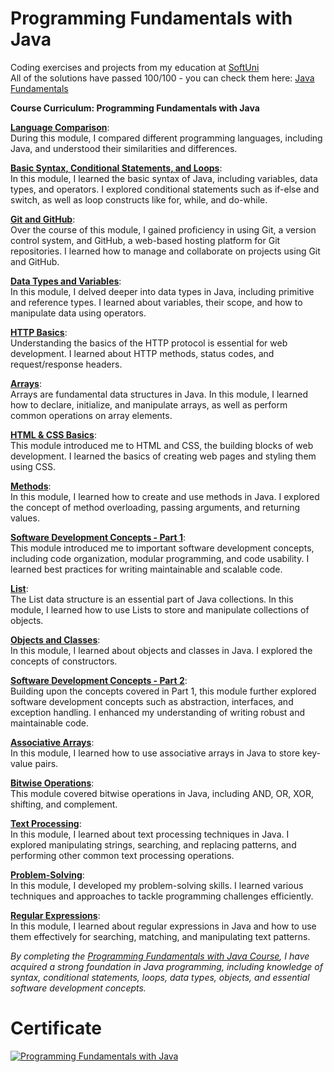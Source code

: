 # Programming Fundamentals with Java
Coding exercises and projects from my education at <a href="https://softuni.bg/">SoftUni</a>
<br>
All of the solutions have passed 100/100 - you can check them here: <a href="https://judge.softuni.org/Contests/#!/List/ByCategory/145/Java-Fundamentals">Java Fundamentals</a>
<br>

<b> Course Curriculum: Programming Fundamentals with Java </b>

**<ins>Language Comparison</ins>**: <br>
During this module, I compared different programming languages, including Java, and understood their similarities and differences.

**[Basic Syntax, Conditional Statements, and Loops](https://github.com/trayanaboykova/Programming-Fundamentals-Java/tree/master/src/Lesson01_BasicSyntax)**: <br>
In this module, I learned the basic syntax of Java, including variables, data types, and operators. I explored conditional statements such as if-else and switch, as well as loop constructs like for, while, and do-while.

**<ins>Git and GitHub</ins>**: <br>
Over the course of this module, I gained proficiency in using Git, a version control system, and GitHub, a web-based hosting platform for Git repositories. I learned how to manage and collaborate on projects using Git and GitHub.

**[Data Types and Variables](https://github.com/trayanaboykova/Programming-Fundamentals-Java/tree/master/src/Lesson02_DataTypesAndVariables)**: <br>
In this module, I delved deeper into data types in Java, including primitive and reference types. I learned about variables, their scope, and how to manipulate data using operators.

**<ins>HTTP Basics</ins>**: <br>
Understanding the basics of the HTTP protocol is essential for web development. I learned about HTTP methods, status codes, and request/response headers.

**[Arrays](https://github.com/trayanaboykova/Programming-Fundamentals-Java/tree/master/src/Lesson03_Arrays)**: <br>
Arrays are fundamental data structures in Java. In this module, I learned how to declare, initialize, and manipulate arrays, as well as perform common operations on array elements.

**[HTML & CSS Basics](https://github.com/trayanaboykova/Programming-Fundamentals-Java/tree/master/src/Lesson00_Common/HTML%26CSS)**: <br>
This module introduced me to HTML and CSS, the building blocks of web development. I learned the basics of creating web pages and styling them using CSS.

**[Methods](https://github.com/trayanaboykova/Programming-Fundamentals-Java/tree/master/src/Lesson04_Methods)**: <br>
In this module, I learned how to create and use methods in Java. I explored the concept of method overloading, passing arguments, and returning values.

**<ins>Software Development Concepts - Part 1</ins>**: <br> 
This module introduced me to important software development concepts, including code organization, modular programming, and code usability. I learned best practices for writing maintainable and scalable code.

**[List](https://github.com/trayanaboykova/Programming-Fundamentals-Java/tree/master/src/Lesson05_Lists)**: <br> 
The List data structure is an essential part of Java collections. In this module, I learned how to use Lists to store and manipulate collections of objects.

**[Objects and Classes](https://github.com/trayanaboykova/Programming-Fundamentals-Java/tree/master/src/Lesson06_ObjectsAndClasses)**: <br> 
In this module, I learned about objects and classes in Java. I explored the concepts of constructors.

**<ins>Software Development Concepts - Part 2</ins>**: <br>
Building upon the concepts covered in Part 1, this module further explored software development concepts such as abstraction, interfaces, and exception handling. I enhanced my understanding of writing robust and maintainable code.

**[Associative Arrays](https://github.com/trayanaboykova/Programming-Fundamentals-Java/tree/master/src/Lesson07_AssociativeArrays)**: <br> 
In this module, I learned how to use associative arrays in Java to store key-value pairs.

**[Bitwise Operations](https://github.com/trayanaboykova/Programming-Fundamentals-Java/tree/master/src/Lesson00_Common/BitwiseOperations)**: <br> 
This module covered bitwise operations in Java, including AND, OR, XOR, shifting, and complement. 

**[Text Processing](https://github.com/trayanaboykova/Programming-Fundamentals-Java/tree/master/src/Lesson08_TextProcessing)**: <br> 
In this module, I learned about text processing techniques in Java. I explored manipulating strings, searching, and replacing patterns, and performing other common text processing operations.

**<ins>Problem-Solving</ins>**: <br> 
In this module, I developed my problem-solving skills. I learned various techniques and approaches to tackle programming challenges efficiently.

**[Regular Expressions](https://github.com/trayanaboykova/Programming-Fundamentals-Java/tree/master/src/Lesson09_RegularExpressions)**: <br> In this module, I learned about regular expressions in Java and how to use them effectively for searching, matching, and manipulating text patterns.

*By completing the [Programming Fundamentals with Java Course](https://softuni.bg/trainings/3951/programming-fundamentals-with-java-january-2023), I have acquired a strong foundation in Java programming, including knowledge of syntax, conditional statements, loops, data types, objects, and essential software development concepts.*


# Certificate
<a href="https://softuni.bg/certificates/details/167407/068cc5bc" rel="nofollow"><img src="https://user-images.githubusercontent.com/101351760/229783981-48f70750-813a-46f6-8b24-d64cbb6cbd57.png" alt="Programming Fundamentals with Java"></a>

